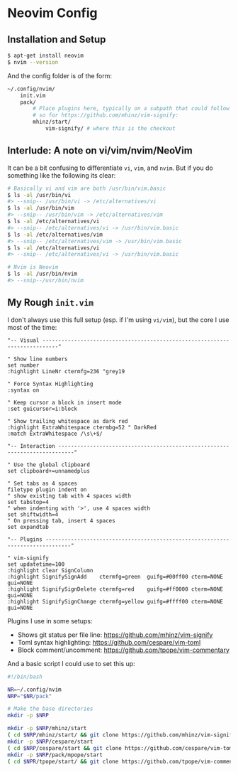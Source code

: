 # Neovim Config

## Installation and Setup

```sh
$ apt-get install neovim
$ nvim --version
```

And the config folder is of the form:

```sh
~/.config/nvim/
    init.vim
    pack/
        # Place plugins here, typically on a subpath that could follow a github path,
        # so for https://github.com/mhinz/vim-signify:
        mhinz/start/
            vim-signify/ # where this is the checkout
```

## Interlude: A note on vi/vim/nvim/NeoVim

It can be a bit confusing to differentiate `vi`, `vim`, and `nvim`.
But if you do something like the following its clear:

```sh
# Basically vi and vim are both /usr/bin/vim.basic
$ ls -al /usr/bin/vi
#> --snip-- /usr/bin/vi -> /etc/alternatives/vi
$ ls -al /usr/bin/vim
#> --snip-- /usr/bin/vim -> /etc/alternatives/vim
$ ls -al /etc/alternatives/vi
#> --snip-- /etc/alternatives/vi -> /usr/bin/vim.basic
$ ls -al /etc/alternatives/vim
#> --snip-- /etc/alternatives/vim -> /usr/bin/vim.basic
$ ls -al /etc/alternatives/vi
#> --snip-- /etc/alternatives/vi -> /usr/bin/vim.basic

# Nvim is Neovim
$ ls -al /usr/bin/nvim
#> --snip--/usr/bin/nvim
```

## My Rough `init.vim`

I don't always use this full setup (esp. if I'm using `vi/vim`), but the core I use most of the time:

```
"-- Visual ---------------------------------------------------------------------------"

" Show line numbers
set number
:highlight LineNr ctermfg=236 "grey19

" Force Syntax Highlighting
:syntax on

" Keep cursor a block in insert mode
:set guicursor=i:block

" Show trailing whitespace as dark red
:highlight ExtraWhitespace ctermbg=52 " DarkRed
:match ExtraWhitespace /\s\+$/

"-- Interaction ---------------------------------------------------------------------------"

" Use the global clipboard
set clipboard+=unnamedplus

" Set tabs as 4 spaces
filetype plugin indent on
" show existing tab with 4 spaces width
set tabstop=4
" when indenting with '>', use 4 spaces width
set shiftwidth=4
" On pressing tab, insert 4 spaces
set expandtab

"-- Plugins ------------------------------------------------------------------------------"

" vim-signify
set updatetime=100
:highlight clear SignColumn
:highlight SignifySignAdd    ctermfg=green  guifg=#00ff00 cterm=NONE gui=NONE
:highlight SignifySignDelete ctermfg=red    guifg=#ff0000 cterm=NONE gui=NONE
:highlight SignifySignChange ctermfg=yellow guifg=#ffff00 cterm=NONE gui=NONE

```

Plugins I use in some setups:

* Shows git status per file line: <https://github.com/mhinz/vim-signify>
* Toml syntax highlighting: <https://github.com/cespare/vim-toml>
* Block comment/uncomment: <https://github.com/tpope/vim-commentary>

And a basic script I could use to set this up:

```sh
#!/bin/bash

NR=~/.config/nvim
NRP="$NR/pack"

# Make the base directories
mkdir -p $NRP

mkdir -p $NRP/mhinz/start
( cd $NRP/mhinz/start/ && git clone https://github.com/mhinz/vim-signify )
mkdir -p $NRP/cespare/start
( cd $NRP/cespare/start && git clone https://github.com/cespare/vim-toml )
mkdir -p $NRP/pack/mpope/start
( cd $NPR/tpope/start/ && git clone https://github.com/tpope/vim-commentary )
```

